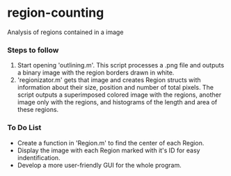 # region-counting
Analysis of regions contained in a image

### Steps to follow
1. Start opening 'outlining.m'. This script processes a .png file and outputs a binary image with the region borders drawn in white. 
2. 'regionizator.m' gets that image and creates Region structs with information about their size, position and number of total pixels. The script outputs a superimposed colored image with the regions, another image only with the regions, and histograms of the length and area of these regions.


### To Do List
- Create a function in 'Region.m' to find the center of each Region. 
- Display the image with each Region marked with it's ID for easy indentification.
- Develop a more user-friendly GUI for the whole program.
